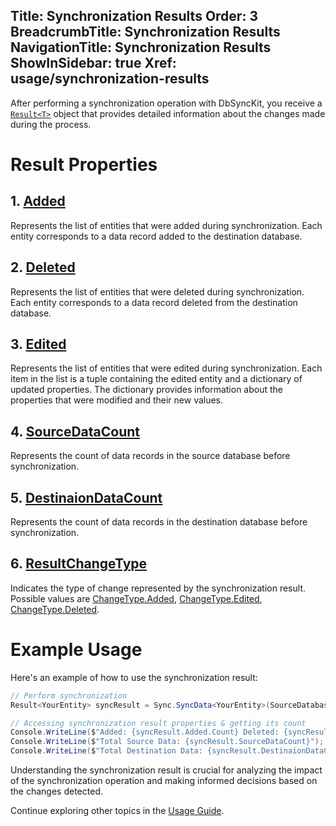 ﻿﻿Title: Synchronization Results
Order: 3
BreadcrumbTitle: Synchronization Results
NavigationTitle: Synchronization Results
ShowInSidebar: true
Xref: usage/synchronization-results
---

After performing a synchronization operation with DbSyncKit, you receive a [`Result<T>`](xref:api-DbSyncKit.Core.DataContract.Result-T-) object that provides detailed information about the changes made during the process.

# Result Properties

## 1. [Added](xref:api-DbSyncKit.Core.DataContract.Result-T-.Added)

Represents the list of entities that were added during synchronization. Each entity corresponds to a data record added to the destination database.

## 2. [Deleted](xref:api-DbSyncKit.Core.DataContract.Result-T-.Deleted)

Represents the list of entities that were deleted during synchronization. Each entity corresponds to a data record deleted from the destination database.

## 3. [Edited](xref:api-DbSyncKit.Core.DataContract.Result-T-.Edited)

Represents the list of entities that were edited during synchronization. Each item in the list is a tuple containing the edited entity and a dictionary of updated properties. The dictionary provides information about the properties that were modified and their new values.

## 4. [SourceDataCount](xref:api-DbSyncKit.Core.DataContract.Result-T-.SourceDataCount)

Represents the count of data records in the source database before synchronization.

## 5. [DestinaionDataCount](xref:api-DbSyncKit.Core.DataContract.Result-T-.DestinaionDataCount)

Represents the count of data records in the destination database before synchronization.

## 6. [ResultChangeType](xref:api-DbSyncKit.Core.DataContract.Result-T-.ResultChangeType)

Indicates the type of change represented by the synchronization result. Possible values are [ChangeType.Added](xref:api-DbSyncKit.Core.Enum.ChangeType.Added), [ChangeType.Edited](xref:api-DbSyncKit.Core.Enum.ChangeType.Edited), [ChangeType.Deleted](xref:api-DbSyncKit.Core.Enum.ChangeType.Deleted).

# Example Usage

Here's an example of how to use the synchronization result:

```csharp
// Perform synchronization
Result<YourEntity> syncResult = Sync.SyncData<YourEntity>(SourceDatabase, DestinationDatabase);

// Accessing synchronization result properties & getting its count
Console.WriteLine($"Added: {syncResult.Added.Count} Deleted: {syncResult.Deleted.Count}");
Console.WriteLine($"Total Source Data: {syncResult.SourceDataCount}");
Console.WriteLine($"Total Destination Data: {syncResult.DestinaionDataCount}");
```

Understanding the synchronization result is crucial for analyzing the impact of the synchronization operation and making informed decisions based on the changes detected.

Continue exploring other topics in the [Usage Guide](xref:usage).